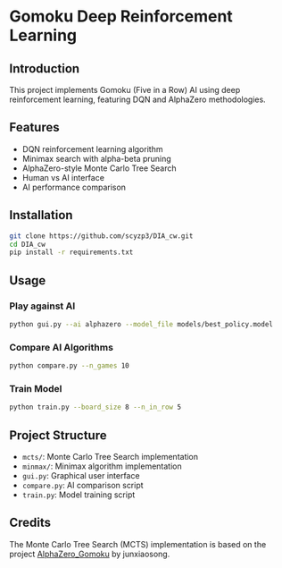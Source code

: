 # Gomoku Deep Reinforcement Learning

## Introduction
This project implements Gomoku (Five in a Row) AI using deep reinforcement learning, featuring DQN and AlphaZero methodologies.

## Features
- DQN reinforcement learning algorithm
- Minimax search with alpha-beta pruning
- AlphaZero-style Monte Carlo Tree Search
- Human vs AI interface
- AI performance comparison

## Installation
```bash
git clone https://github.com/scyzp3/DIA_cw.git
cd DIA_cw
pip install -r requirements.txt
```

## Usage

### Play against AI
```bash
python gui.py --ai alphazero --model_file models/best_policy.model
```

### Compare AI Algorithms
```bash
python compare.py --n_games 10
```

### Train Model
```bash
python train.py --board_size 8 --n_in_row 5
```

## Project Structure
- `mcts/`: Monte Carlo Tree Search implementation
- `minmax/`: Minimax algorithm implementation
- `gui.py`: Graphical user interface
- `compare.py`: AI comparison script
- `train.py`: Model training script

## Credits
The Monte Carlo Tree Search (MCTS) implementation is based on the project [AlphaZero_Gomoku](https://github.com/junxiaosong/AlphaZero_Gomoku.git) by junxiaosong.